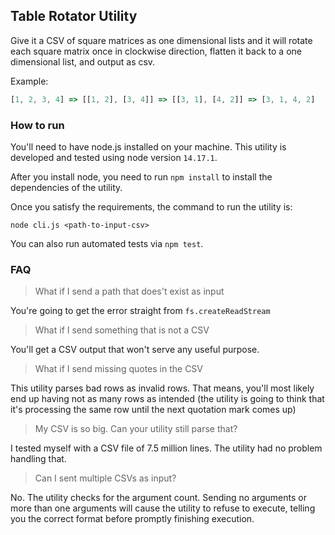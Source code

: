 ## Table Rotator Utility

Give it a CSV of square matrices as one dimensional lists and it will rotate each square matrix once in clockwise direction, flatten it back to a one dimensional list, and output as csv.

Example:

```javascript
[1, 2, 3, 4] => [[1, 2], [3, 4]] => [[3, 1], [4, 2]] => [3, 1, 4, 2]
```

### How to run

You'll need to have node.js installed on your machine. This utility is developed and tested using node version `14.17.1`.

After you install node, you need to run `npm install` to install the dependencies of the utility.

Once you satisfy the requirements, the command to run the utility is:

`node cli.js <path-to-input-csv>`

You can also run automated tests via `npm test`.

### FAQ

> What if I send a path that does't exist as input

You're going to get the error straight from `fs.createReadStream`

> What if I send something that is not a CSV

You'll get a CSV output that won't serve any useful purpose.

> What if I send missing quotes in the CSV

This utility parses bad rows as invalid rows. That means, you'll most likely end up having not as many rows as intended (the utility is going to think that it's processing the same row until the next quotation mark comes up)

> My CSV is so big. Can your utility still parse that?

I tested myself with a CSV file of 7.5 million lines. The utility had no problem handling that.

> Can I sent multiple CSVs as input?

No. The utility checks for the argument count. Sending no arguments or more than one arguments will cause the utility to refuse to execute, telling you the correct format before promptly finishing execution.

